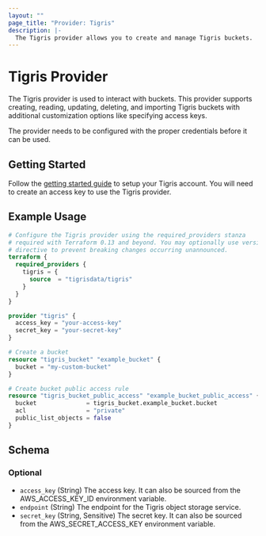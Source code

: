 ```yaml
---
layout: ""
page_title: "Provider: Tigris"
description: |-
  The Tigris provider allows you to create and manage Tigris buckets.
---
```


# Tigris Provider

The Tigris provider is used to interact with buckets. This provider 
supports creating, reading, updating, deleting, and importing Tigris 
buckets with additional customization options like specifying access keys.

The provider needs to be configured with the proper credentials
before it can be used.

## Getting Started

Follow the [getting started guide](https://www.tigrisdata.com/docs/get-started/)
to setup your Tigris account. You will need to create an access key to use the
Tigris provider.

## Example Usage

```terraform
# Configure the Tigris provider using the required_providers stanza
# required with Terraform 0.13 and beyond. You may optionally use version
# directive to prevent breaking changes occurring unannounced.
terraform {
  required_providers {
    tigris = {
      source  = "tigrisdata/tigris"
    }
  }
}

provider "tigris" {
  access_key = "your-access-key"
  secret_key = "your-secret-key"
}

# Create a bucket
resource "tigris_bucket" "example_bucket" {
  bucket = "my-custom-bucket"
}

# Create bucket public access rule
resource "tigris_bucket_public_access" "example_bucket_public_access" {
  bucket              = tigris_bucket.example_bucket.bucket
  acl                 = "private"
  public_list_objects = false
}
```

<!-- schema generated by tfplugindocs -->
## Schema

### Optional

- `access_key` (String) The access key. It can also be sourced from the AWS_ACCESS_KEY_ID environment variable.
- `endpoint` (String) The endpoint for the Tigris object storage service.
- `secret_key` (String, Sensitive) The secret key. It can also be sourced from the AWS_SECRET_ACCESS_KEY environment variable.